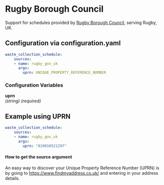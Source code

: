# Rugby Borough Council

Support for schedules provided by [Rugby Borough Council](https://www.rugby.gov.uk/), serving Rugby, UK.

## Configuration via configuration.yaml

```yaml
waste_collection_schedule:
    sources:
    - name: rugby_gov_uk
      args:
        uprn: UNIQUE_PROPERTY_REFERENCE_NUMBER
```

### Configuration Variables

**uprn**  
*(string) (required)*

## Example using UPRN

```yaml
waste_collection_schedule:
    sources:
    - name: rugby_gov_uk
      args:
        uprn: "010010521297"
```


#### How to get the source argument

An easy way to discover your Unique Property Reference Number (UPRN) is by going to https://www.findmyaddress.co.uk/ and entering in your address details.
